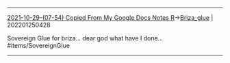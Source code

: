 ---
---

***
[2021-10-29-(07-54) Copied From My Google Docs Notes R](../../sessions/notes_brian/2021-10-29-(07-54)%20Copied%20From%20My%20Google%20Docs%20Notes%20R.md)->[Briza_glue](Insights/Attach/Briza_glue.md) | 202201250428

Sovereign Glue for briza… dear god what have I done…
#items/SovereignGlue

***